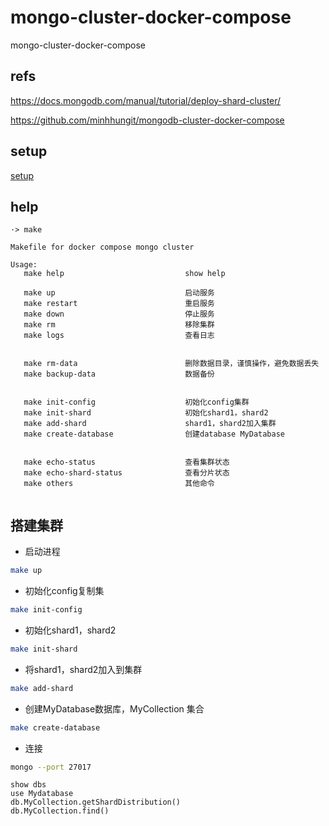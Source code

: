 # mongo-cluster-docker-compose
mongo-cluster-docker-compose


## refs 

https://docs.mongodb.com/manual/tutorial/deploy-shard-cluster/

https://github.com/minhhungit/mongodb-cluster-docker-compose



## setup
[setup](./doc/setups.md)


## help


```
·> make
                                                                          
Makefile for docker compose mongo cluster                                                  
                                                                          
Usage:                                                                    
   make help                           show help                          
                                                                          
   make up                             启动服务                            
   make restart                        重启服务                            
   make down                           停止服务                            
   make rm                             移除集群                            
   make logs                           查看日志                            
                                                                          
                                                                          
   make rm-data                        删除数据目录，谨慎操作，避免数据丢失    
   make backup-data                    数据备份                            
                                                                          
                                                                          
   make init-config                    初始化config集群                    
   make init-shard                     初始化shard1，shard2                
   make add-shard                      shard1，shard2加入集群              
   make create-database                创建database MyDatabase             
                                                                          
                                                                          
   make echo-status                    查看集群状态                         
   make echo-shard-status              查看分片状态                         
   make others                         其他命令                            
                            
```


## 搭建集群

- 启动进程

```bash
make up
```


- 初始化config复制集


```bash
make init-config
```
- 初始化shard1，shard2


```bash
make init-shard
```
- 将shard1，shard2加入到集群


```bash
make add-shard
```

- 创建MyDatabase数据库，MyCollection 集合

```bash
make create-database
```

- 连接
```bash
mongo --port 27017

```
```
show dbs
use Mydatabase
db.MyCollection.getShardDistribution()
db.MyCollection.find()
```








